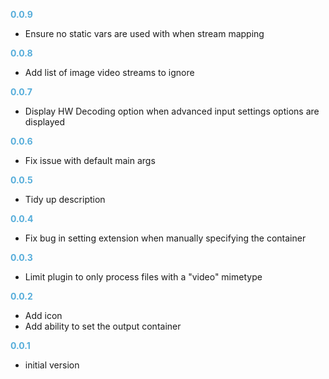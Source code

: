 
**<span style="color:#56adda">0.0.9</span>**
- Ensure no static vars are used with when stream mapping

**<span style="color:#56adda">0.0.8</span>**
- Add list of image video streams to ignore

**<span style="color:#56adda">0.0.7</span>**
- Display HW Decoding option when advanced input settings options are displayed

**<span style="color:#56adda">0.0.6</span>**
- Fix issue with default main args

**<span style="color:#56adda">0.0.5</span>**
- Tidy up description

**<span style="color:#56adda">0.0.4</span>**
- Fix bug in setting extension when manually specifying the container

**<span style="color:#56adda">0.0.3</span>**
- Limit plugin to only process files with a "video" mimetype

**<span style="color:#56adda">0.0.2</span>**
- Add icon
- Add ability to set the output container

**<span style="color:#56adda">0.0.1</span>**
- initial version
